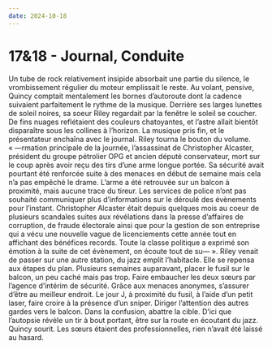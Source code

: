 ```yaml
---
date: 2024-10-18
---
```


# 17&18 - Journal, Conduite

Un tube de rock relativement insipide absorbait une partie du silence, le
vrombissement régulier du moteur emplissait le reste. Au volant, pensive,
Quincy comptait mentalement les bornes d’autoroute dont la cadence suivaient
parfaitement le rythme de la musique. Derrière ses larges lunettes de soleil
noires, sa soeur Riley regardait par la fenêtre le soleil se coucher. De fins
nuages reflétaient des couleurs chatoyantes, et l’astre allait bientôt
disparaître sous les collines à l’horizon. La musique pris fin, et le
présentateur enchaîna avec le journal. Riley tourna le bouton du volume.
« —rmation principale de la journée, l’assassinat de Christopher Alcaster,
président du groupe pétrolier OPG et ancien député conservateur, mort sur le
coup après avoir reçu des tirs d’une arme longue portée. Sa sécurité avait
pourtant été renforcée suite à des menaces en début de semaine mais cela n’a
pas empêché le drame. L’arme a été retrouvée sur un balcon à proximité, mais
aucune trace du tireur. Les services de police n’ont pas souhaité communiquer
plus d’informations sur le déroulé des évènements pour l’instant. Christopher
Alcaster était depuis quelques mois au coeur de plusieurs scandales suites aux
révélations dans la presse d’affaires de corruption, de fraude électorale ainsi
que pour la gestion de son entreprise qui a vécu une nouvelle vague de
licenciements cette année tout en affichant des bénéfices records. Toute la
classe politique a exprimé son émotion à la suite de cet évènement, on écoute
tout de su— ». Riley venait de passer sur une autre station, du jazz emplit
l’habitacle. Elle se repensa aux étapes du plan. Plusieurs semaines auparavant,
placer le fusil sur le balcon, un peu caché mais pas trop. Faire embaucher les
deux sœurs par l’agence d’intérim de sécurité. Grâce aux menaces anonymes,
s’assurer d’être au meilleur endroit. Le jour J, à proximité du fusil, à l’aide
d’un petit laser, faire croire à la présence d’un sniper. Diriger l’attention
des autres gardes vers le balcon. Dans la confusion, abattre la cible. D’ici
que l’autopsie révèle un tir à bout portant, être sur la route en écoutant du
jazz. Quincy sourit. Les sœurs étaient des professionnelles, rien n’avait été
laissé au hasard.
